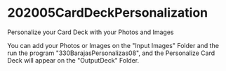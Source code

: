 # 202005CardDeckPersonalization

Personalize your Card Deck with your Photos and Images

You can add your Photos or Images on the "Input Images" Folder and the run the program "330BarajasPersonalizas08", and
the Personalize Card Deck will appear on the "OutputDeck" Folder.
